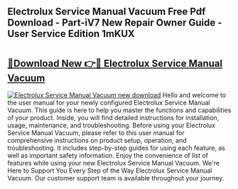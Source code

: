 ## Electrolux Service Manual Vacuum Free Pdf Download - Part-iV7 New Repair Owner Guide - User Service Edition 1mKUX

# <h2><a href="http://bc77230.oget.top/?id=Electrolux+Service+Manual+Vacuum">🔗Download New 👉🔴 Electrolux Service Manual Vacuum</a></h2>

[![Electrolux Service Manual Vacuum new download](https://i.imgur.com/5g1atiW.png)](http://bc77230.oget.top/?id=Electrolux+Service+Manual+Vacuum)
Hello and welcome to the user manual for your newly configured Electrolux Service Manual Vacuum. This guide is here to help you master the functions and capabilities of your product. Inside, you will find detailed instructions for installation, usage, maintenance, and troubleshooting. Before using your Electrolux Service Manual Vacuum, please refer to this user manual for comprehensive instructions on product setup, operation, and troubleshooting. It includes step-by-step guides for using each feature, as well as important safety information. Enjoy the convenience of list of features while using your new Electrolux Service Manual Vacuum. We're Here to Support You Every Step of the Way Electrolux Service Manual Vacuum. Our customer support team is available throughout your journey.
